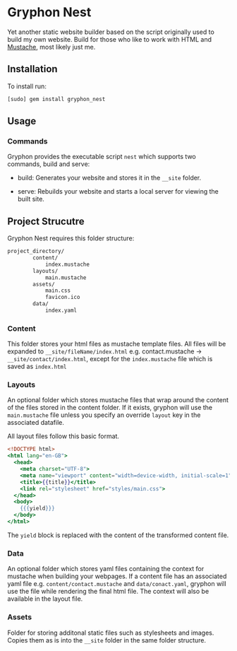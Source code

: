 # Gryphon Nest

Yet another static website builder based on the script originally used to build my own website. Build for those who like to work with HTML and [Mustache](https://mustache.github.io/), most likely just me.

## Installation

To install run:

```sh
[sudo] gem install gryphon_nest
```

## Usage

### Commands

Gryphon provides the executable script `nest` which supports two commands, build and serve:

* build: Generates your website and stores it in the `__site` folder.

* serve: Rebuilds your website and starts a local server for viewing the built site.

## Project Strucutre

Gryphon Nest requires this folder structure:

```txt
project_directory/
        content/
            index.mustache
        layouts/
            main.mustache
        assets/
            main.css
            favicon.ico
        data/
            index.yaml
```

### Content

This folder stores your html files as mustache template files. All files will be expanded to `__site/fileName/index.html` e.g. contact.mustache -> `__site/contact/index.html`, except for the `index.mustache` file which is saved as `index.html`

### Layouts

An optional folder which stores mustache files that wrap around the content of the files stored in the content folder. If it exists, gryphon will use the  `main.mustache` file unless you specify an override `layout` key in the associated datafile.

All layout files follow this basic format.

```mustache
<!DOCTYPE html>
<html lang="en-GB">
  <head>
    <meta charset="UTF-8">
    <meta name="viewport" content="width=device-width, initial-scale=1">
    <title>{{title}}</title>
    <link rel="stylesheet" href="styles/main.css">
  </head>
  <body>
    {{{yield}}}
  </body>
</html>
```

The `yield` block is replaced with the content of the transformed content file.

### Data

An optional folder which stores yaml files containing the context for mustache when building your webpages. If a content file has an associated yaml file e.g. `content/contact.mustache` and `data/conact.yaml`, gryphon will use the file while rendering the final html file. The context will also be available in the layout file.

### Assets

Folder for storing additonal static files such as stylesheets and images. Copies them as is into the `__site` folder in the same folder structure.
